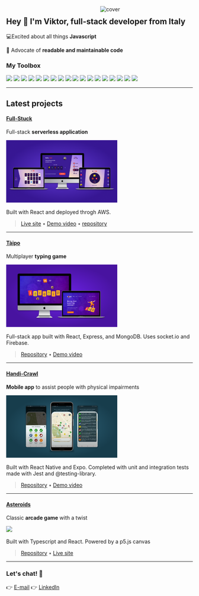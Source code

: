 <img align="right" width="250px" src="https://cdn.dribbble.com/users/2054184/screenshots/5426945/computer-flat-design.gif" alt="cover" />

## Hey 👋 I'm Viktor, full-stack developer from Italy

💻Excited about all things **Javascript**

💯 Advocate of **readable and maintainable code**

### My Toolbox

<p>
  <img width ='32px' src ='https://raw.githubusercontent.com/rahulbanerjee26/githubAboutMeGenerator/main/icons/typescript.svg'>
  <img width ='32px' src ='https://raw.githubusercontent.com/rahulbanerjee26/githubAboutMeGenerator/main/icons/html.svg'>
  <img width ='32px' src ='https://raw.githubusercontent.com/rahulbanerjee26/githubAboutMeGenerator/main/icons/css.svg'>
  <img width ='32px' src ='https://raw.githubusercontent.com/rahulbanerjee26/githubAboutMeGenerator/main/icons/javascript.svg'>
  <img width ='32px' src ='https://raw.githubusercontent.com/rahulbanerjee26/githubAboutMeGenerator/main/icons/sass.svg'>
  <img width ='32px' src ='https://raw.githubusercontent.com/rahulbanerjee26/githubAboutMeGenerator/main/icons/reactjs.svg'>   
  <img width ='32px' src ='https://raw.githubusercontent.com/rahulbanerjee26/githubAboutMeGenerator/main/icons/redux.svg'>
  <img width ='32px' src ='https://raw.githubusercontent.com/rahulbanerjee26/githubAboutMeGenerator/main/icons/angularjs.svg'>
  <img width ='32px' src ='https://raw.githubusercontent.com/rahulbanerjee26/githubAboutMeGenerator/main/icons/jest.svg'>
  <img width ='32px' src ='https://raw.githubusercontent.com/rahulbanerjee26/githubAboutMeGenerator/main/icons/nodejs.svg'>
  <img width ='32px' src ='https://raw.githubusercontent.com/rahulbanerjee26/githubAboutMeGenerator/main/icons/express.svg'>
  <img width ='32px' src ='https://raw.githubusercontent.com/rahulbanerjee26/githubAboutMeGenerator/main/icons/mongodb.svg'>
  <img width ='32px' src ='https://raw.githubusercontent.com/rahulbanerjee26/githubAboutMeGenerator/main/icons/firebase.svg'>
  <img width ='32px' src ='https://raw.githubusercontent.com/rahulbanerjee26/githubAboutMeGenerator/main/icons/git.svg'>
  <img width ='32px' src ='https://raw.githubusercontent.com/rahulbanerjee26/githubAboutMeGenerator/main/icons/postman.svg'>
  <img width ='32px' src ='https://raw.githubusercontent.com/rahulbanerjee26/githubAboutMeGenerator/main/icons/figma.svg'>
  <img width ='32px' src ='https://raw.githubusercontent.com/rahulbanerjee26/githubAboutMeGenerator/main/icons/xd.svg'> 
  <img width ='32px' src ='https://raw.githubusercontent.com/rahulbanerjee26/githubAboutMeGenerator/main/icons/photoshop.svg'> 
</p>

---

## Latest projects

#### [Full-Stuck](https://github.com/cw-thesis-project/full-stuck.com)

Full-stack **serverless application**

<a href="http://full-stuck.com">
<img width="300px" src="./assets/full-stuck-mocks.png">
</a>

Built with React and deployed throgh AWS.

> [Live site](http://full-stuck.com) • [Demo video](https://www.youtube.com/watch?v=RHwkrV2tcAw) • [repository](https://github.com/cw-thesis-project/full-stuck.com)

---

#### [Tàipo](https://github.com/vikvikvr/taipo)

Multiplayer **typing game**

<a href="https://github.com/vikvikvr/taipo">
<img width="300px" src="./assets/taipo-mockups.png">
</a>

Full-stack app built with React, Express, and MongoDB. Uses socket.io and Firebase.

> [Repository](https://github.com/vikvikvr/taipo) • [Demo video](https://www.youtube.com/watch?v=xHpyR43vOwg)

---

#### [Handi-Crawl](https://github.com/vikvikvr/HandiCrawl)

**Mobile app** to assist people with physical impairments

<a href="https://www.youtube.com/watch?v=5iPP18p-RU8">
<img width="300px" src="./assets/handi-crawl-mocks.png">
</a>

Built with React Native and Expo. Completed with unit and integration tests made with Jest and @testing-library.

> [Repository](https://github.com/vikvikvr/HandiCrawl) • [Demo video](https://www.youtube.com/watch?v=5iPP18p-RU8)

---

#### [Asteroids](https://github.com/vikvikvr/asteroids)

Classic **arcade game** with a twist

<a href="https://github.com/vikvikvr/asteroids">
<img width="300px" src="https://camo.githubusercontent.com/051d0968aa830aaef953937b54dd80b062e58d1afea40381be36d807b480a032/68747470733a2f2f6d656469612e67697068792e636f6d2f6d656469612f627667536370746e574942386a576c536f782f736f757263652e676966">
</a>

Built with Typescript and React. Powered by a p5.js canvas

> [Repository](https://github.com/vikvikvr/asteroids) • [Live site](https://asteroids-client.netlify.app/)

---

### Let's chat! 💬

👉 [E-mail](mailto:ricchiuto.viktor@gmail.com)
👉 [LinkedIn](https://www.linkedin.com/in/vikvikvr/)
